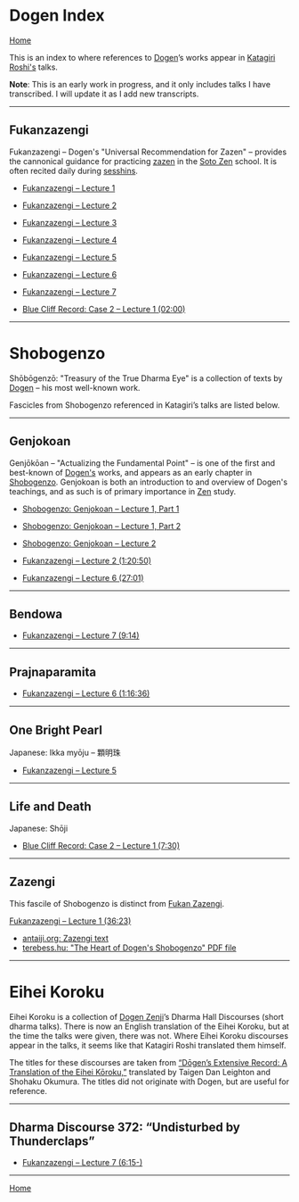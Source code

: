 <a name="0"></a>
# Dogen Index

[Home](index#dogen)

This is an index to where references to [Dogen](glossary#dogen)’s works appear in [Katagiri Roshi's](glossary#katagiri) talks. 

**Note**: This is an early work in progress, and it only includes talks I have transcribed. I will update it as I add new transcripts.

---

## Fukanzazengi

Fukanzazengi – Dogen's "Universal Recommendation for Zazen" – provides the cannonical guidance for practicing [zazen](glossary#zazen) in the [Soto Zen](glossary#soto-zen ) school. It is often recited daily during [sesshins](glossary#sesshin).

- [Fukanzazengi – Lecture 1](1979-06-09-Fukanzazengi-Lecture1#0)
- [Fukanzazengi – Lecture 2](1979-06-10-Fukanzazengi-Lecture2#0)
- [Fukanzazengi – Lecture 3](1979-06-11-Fukanzazengi-Lecture3#0)
- [Fukanzazengi – Lecture 4](1979-06-12-Fukanzazengi-Lecture4#0)
- [Fukanzazengi – Lecture 5](1979-06-13-Fukanzazengi-Lecture5#0)
- [Fukanzazengi – Lecture 6](1979-06-14-Fukanzazengi-Lecture6#0)
- [Fukanzazengi – Lecture 7](1979-06-15-Fukanzazengi-Lecture7#0)

- [Blue Cliff Record: Case 2 – Lecture 1 (02:00)](1980-01-19-BlueCliffRecordCase2Lecture1#0200)

---

# Shobogenzo

Shōbōgenzō: "Treasury of the True Dharma Eye" is a collection of texts by [Dogen](glossary#dogen) – his most well-known work.

Fascicles from Shobogenzo referenced in Katagiri’s talks are listed below.

---

## Genjokoan

Genjōkōan – "Actualizing the Fundamental Point" – is one of the first and best-known of [Dogen's](glossary#dogen) works, and appears as an early chapter in [Shobogenzo](#shobogenzo). Genjokoan is both an introduction to and overview of Dogen's teachings, and as such is of primary importance in [Zen](glossary#zen) study.

- [Shobogenzo: Genjokoan – Lecture 1, Part 1](1987-06-06-Shobogenzo-Genjokoan-Lecture1-Part1#0)
- [Shobogenzo: Genjokoan – Lecture 1, Part 2](1987-06-06-Shobogenzo-Genjokoan-Lecture1-Part2#0)
- [Shobogenzo: Genjokoan – Lecture 2](1987-06-07-Shobogenzo-Genjokoan-Lecture2#0)

- [Fukanzazengi – Lecture 2 (1:20:50)](1979-06-10-Fukanzazengi-Lecture2#12050)
- [Fukanzazengi – Lecture 6 (27:01)](1979-06-14-Fukanzazengi-Lecture6#2701)

---

## Bendowa

- [Fukanzazengi – Lecture 7 (9:14)](1979-06-15-Fukanzazengi-Lecture7#914)

---

## Prajnaparamita

- [Fukanzazengi – Lecture 6 (1:16:36)](1979-06-14-Fukanzazengi-Lecture6#11636)

---

## One Bright Pearl

Japanese: Ikka myōju – 顆明珠

- [Fukanzazengi – Lecture 5](1979-06-13-Fukanzazengi-Lecture5#0)

---

## Life and Death

Japanese: Shōji

- [Blue Cliff Record: Case 2 – Lecture 1 (7:30)](1980-01-19-BlueCliffRecordCase2Lecture1#730)

---

## Zazengi

This fascile of Shobogenzo is distinct from [Fukan Zazengi](#fukanzazengi).

[Fukanzazengi – Lecture 1 (36:23)](1979-06-09-Fukanzazengi-Lecture1#3623)

- [antaiji.org: Zazengi text](https://antaiji.org/en/classics/zazengi/)
- [terebess.hu: "The Heart of Dogen's Shobogenzo" PDF file](https://terebess.hu/zen/dogen/The-Heart-of-Dogens-Shobogenzo.pdf) 

---

# Eihei Koroku

Eihei Koroku is a collection of [Dogen Zenji](glossary#dogen)’s Dharma Hall Discourses (short dharma talks). There is now an English translation of the Eihei Koroku, but at the time the talks were given, there was not. Where Eihei Koroku discourses appear in the talks, it seems like that Katagiri Roshi translated them himself. 

The titles for these discourses are taken from [“Dōgen’s Extensive Record: A Translation of the Eihei Kōroku,”](resources#dogen) translated by Taigen Dan Leighton and Shohaku Okumura. The titles did not originate with Dogen, but are useful for reference.

---

<a name="ek-372"></a>
## Dharma Discourse 372: “Undisturbed by Thunderclaps”

- [Fukanzazengi – Lecture 7 (6:15-)](1979-06-15-Fukanzazengi-Lecture7#615)

---

[Home](index#dogen)
